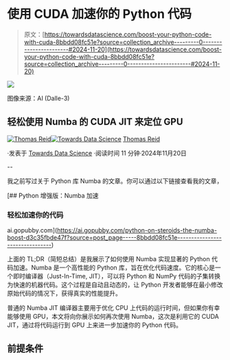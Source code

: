 # 使用 CUDA 加速你的 Python 代码

> 原文：[https://towardsdatascience.com/boost-your-python-code-with-cuda-8bbdd08fc51e?source=collection_archive---------0-----------------------#2024-11-20](https://towardsdatascience.com/boost-your-python-code-with-cuda-8bbdd08fc51e?source=collection_archive---------0-----------------------#2024-11-20)

![](../Images/6a15b64bfda96e07e6345fd958932d25.png)

图像来源：AI (Dalle-3)

## 轻松使用 Numba 的 CUDA JIT 来定位 GPU

[](https://medium.com/@thomas_reid?source=post_page---byline--8bbdd08fc51e--------------------------------)[![Thomas Reid](../Images/c1b4e5f577272633ba07e5dbfd21c02d.png)](https://medium.com/@thomas_reid?source=post_page---byline--8bbdd08fc51e--------------------------------)[](https://towardsdatascience.com/?source=post_page---byline--8bbdd08fc51e--------------------------------)[![Towards Data Science](../Images/a6ff2676ffcc0c7aad8aaf1d79379785.png)](https://towardsdatascience.com/?source=post_page---byline--8bbdd08fc51e--------------------------------) [Thomas Reid](https://medium.com/@thomas_reid?source=post_page---byline--8bbdd08fc51e--------------------------------)

·发表于 [Towards Data Science](https://towardsdatascience.com/?source=post_page---byline--8bbdd08fc51e--------------------------------) ·阅读时间 11 分钟·2024年11月20日

--

我之前写过关于 Python 库 Numba 的文章。你可以通过以下链接查看我的文章，

[](https://ai.gopubby.com/python-on-steroids-the-numba-boost-d3c35fbde47f?source=post_page-----8bbdd08fc51e--------------------------------) [## Python 增强版：Numba 加速

### 轻松加速你的代码

ai.gopubby.com](https://ai.gopubby.com/python-on-steroids-the-numba-boost-d3c35fbde47f?source=post_page-----8bbdd08fc51e--------------------------------)

上面的 TL;DR（简短总结）是我展示了如何使用 Numba 实现显著的 Python 代码加速。Numba 是一个高性能的 Python 库，旨在优化代码速度。它的核心是一个即时编译器（Just-In-Time, JIT），可以将 Python 和 NumPy 代码的子集转换为快速的机器代码。这个过程是自动且动态的，让 Python 开发者能够在最小修改原始代码的情况下，获得真实的性能提升。

普通的 Numba JIT 编译器主要用于优化 CPU 上代码的运行时间，但如果你有幸能够使用 GPU，本文将向你展示如何再次使用 Numba，这次是利用它的 CUDA JIT，通过将代码运行到 GPU 上来进一步加速你的 Python 代码。

## 前提条件
